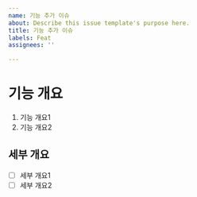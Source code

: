 ```yaml
---
name: 기능 추가 이슈
about: Describe this issue template's purpose here.
title: 기능 추가 이슈
labels: Feat
assignees: ''

---
```


# 기능 개요
1. 기능 개요1
2. 기능 개요2
## 세부 개요
- [ ] 세부 개요1
- [ ] 세부 개요2

